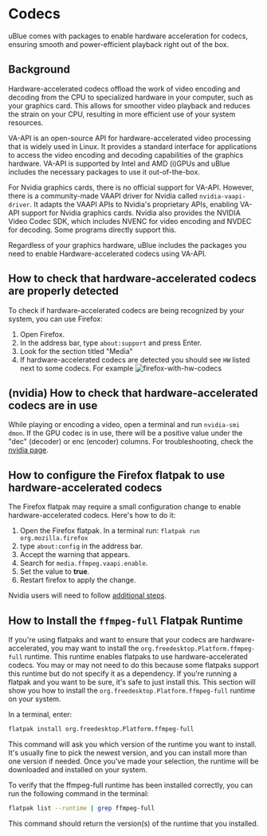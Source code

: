 # Codecs

uBlue comes with packages to enable hardware acceleration for codecs, ensuring smooth and power-efficient playback right out of the box.

## Background

Hardware-accelerated codecs offload the work of video encoding and decoding from the CPU to specialized hardware in your computer, such as your graphics card. This allows for smoother video playback and reduces the strain on your CPU, resulting in more efficient use of your system resources.

VA-API is an open-source API for hardware-accelerated video processing that is widely used in Linux. It provides a standard interface for applications to access the video encoding and decoding capabilities of the graphics hardware. VA-API is supported by Intel and AMD (i)GPUs and uBlue includes the necessary packages to use it out-of-the-box.

For Nvidia graphics cards, there is no official support for VA-API. However, there is a community-made VAAPI driver for Nvidia called `nvidia-vaapi-driver`. It adapts the VAAPI APIs to Nvidia's proprietary APIs, enabling VA-API support for Nvidia graphics cards. Nvidia also provides the NVIDIA Video Codec SDK, which includes NVENC for video encoding and NVDEC for decoding. Some programs directly support this.

Regardless of your graphics hardware, uBlue includes the packages you need to enable Hardware-accelerated codecs using VA-API.

## How to check that hardware-accelerated codecs are properly detected

To check if hardware-accelerated codecs are being recognized by your system, you can use Firefox:

1. Open Firefox.
2. In the address bar, type `about:support` and press Enter.
3. Look for the section titled "Media"
4. If hardware-accelerated codecs are detected you should see `HW` listed next to some codecs. For example ![firefox-with-hw-codecs](https://user-images.githubusercontent.com/815081/229374952-a345de0c-fb2a-4f22-9de3-1c0a7184d1d0.png)

## (nvidia) How to check that hardware-accelerated codecs are in use

While playing or encoding a video, open a terminal and run `nvidia-smi dmon`. If the GPU codec is in use, there will be a positive value under the "dec" (decoder) or enc (encoder) columns. For troubleshooting, check the [nvidia page](/images/nvidia/).

## How to configure the Firefox flatpak to use hardware-accelerated codecs

The Firefox flatpak may require a small configuration change to enable hardware-accelerated codecs. Here's how to do it:

1. Open the Firefox flatpak. In a terminal run: `flatpak run org.mozilla.firefox`
2. type `about:config` in the address bar.
3. Accept the warning that appears.
4. Search for `media.ffmpeg.vaapi.enable`.
5. Set the value to **true**.
6. Restart firefox to apply the change.

Nvidia users will need to follow [additional steps](/images/nvidia/#video-playback).

## How to Install the `ffmpeg-full` Flatpak Runtime

If you're using flatpaks and want to ensure that your codecs are hardware-accelerated, you may want to install the `org.freedesktop.Platform.ffmpeg-full` runtime. This runtime enables flatpaks to use hardware-accelerated codecs. You may or may not need to do this because some flatpaks support this runtime but do not specify it as a dependency. If you're running a flatpak and you want to be sure, it's safe to just install this. This section will show you how to install the `org.freedesktop.Platform.ffmpeg-full` runtime on your system.

In a terminal, enter:

```bash
flatpak install org.freedesktop.Platform.ffmpeg-full
```

This command will ask you which version of the runtime you want to install. It's usually fine to pick the newest version, and you can install more than one version if needed. Once you've made your selection, the runtime will be downloaded and installed on your system.

To verify that the ffmpeg-full runtime has been installed correctly, you can run the following command in the terminal:

```bash
flatpak list --runtime | grep ffmpeg-full
```

This command should return the version(s) of the runtime that you installed.

